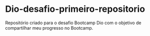 # Dio-desafio-primeiro-repositorio
Repositório criado para o desafio Bootcamp Dio com o objetivo de compartilhar meu progresso no Bootcamp.
